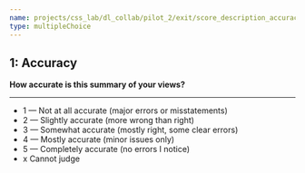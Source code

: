 ```yaml
---
name: projects/css_lab/dl_collab/pilot_2/exit/score_description_accuracy.md
type: multipleChoice
---
```


## 1: Accuracy

**How accurate is this summary of your views?**

---

- 1 — Not at all accurate (major errors or misstatements)
- 2 — Slightly accurate (more wrong than right)
- 3 — Somewhat accurate (mostly right, some clear errors)
- 4 — Mostly accurate (minor issues only)
- 5 — Completely accurate (no errors I notice)
- x Cannot judge
